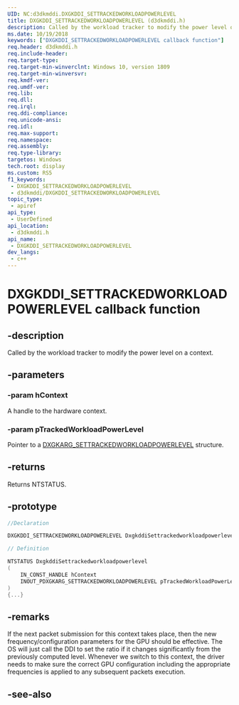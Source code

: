 ```yaml
---
UID: NC:d3dkmddi.DXGKDDI_SETTRACKEDWORKLOADPOWERLEVEL
title: DXGKDDI_SETTRACKEDWORKLOADPOWERLEVEL (d3dkmddi.h)
description: Called by the workload tracker to modify the power level on a context.
ms.date: 10/19/2018
keywords: ["DXGKDDI_SETTRACKEDWORKLOADPOWERLEVEL callback function"]
req.header: d3dkmddi.h
req.include-header: 
req.target-type: 
req.target-min-winverclnt: Windows 10, version 1809
req.target-min-winversvr: 
req.kmdf-ver: 
req.umdf-ver: 
req.lib: 
req.dll: 
req.irql: 
req.ddi-compliance: 
req.unicode-ansi: 
req.idl: 
req.max-support: 
req.namespace: 
req.assembly: 
req.type-library: 
targetos: Windows
tech.root: display
ms.custom: RS5
f1_keywords:
 - DXGKDDI_SETTRACKEDWORKLOADPOWERLEVEL
 - d3dkmddi/DXGKDDI_SETTRACKEDWORKLOADPOWERLEVEL
topic_type:
 - apiref
api_type:
 - UserDefined
api_location:
 - d3dkmddi.h
api_name:
 - DXGKDDI_SETTRACKEDWORKLOADPOWERLEVEL
dev_langs:
 - c++
---
```


# DXGKDDI_SETTRACKEDWORKLOADPOWERLEVEL callback function


## -description

Called by the workload tracker to modify the power level on a context.

## -parameters

### -param hContext

A handle to the hardware context.

### -param pTrackedWorkloadPowerLevel

Pointer to a [DXGKARG_SETTRACKEDWORKLOADPOWERLEVEL](ns-d3dkmddi-_dxgkarg_settrackedworkloadpowerlevel.md) structure.

## -returns

Returns NTSTATUS.

## -prototype

```cpp
//Declaration

DXGKDDI_SETTRACKEDWORKLOADPOWERLEVEL DxgkddiSettrackedworkloadpowerlevel; 

// Definition

NTSTATUS DxgkddiSettrackedworkloadpowerlevel 
(
	IN_CONST_HANDLE hContext
	INOUT_PDXGKARG_SETTRACKEDWORKLOADPOWERLEVEL pTrackedWorkloadPowerLevel
)
{...}

```

## -remarks

If the next packet submission for this context takes place, then the new frequency/configuration parameters for the GPU should be effective. The OS will just call the DDI to set the ratio if it changes significantly from the previously computed level. Whenever we switch to this context, the driver needs to make sure the correct GPU configuration including the appropriate frequencies is applied to any subsequent packets execution.

## -see-also

